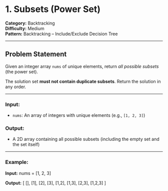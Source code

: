 # 1. Subsets (Power Set)

**Category:** Backtracking  
**Difficulty:** Medium  
**Pattern:** Backtracking – Include/Exclude Decision Tree

---

## Problem Statement

Given an integer array `nums` of unique elements, return _all possible subsets_ (the power set).

The solution set **must not contain duplicate subsets**. Return the solution in any order.

---

### Input:

-   `nums`: An array of integers with unique elements (e.g., `[1, 2, 3]`)

### Output:

-   A 2D array containing all possible subsets (including the empty set and the set itself)

---

### Example:

**Input:**
nums = [1, 2, 3]

**Output:**
[
[],
[1],
[2],
[3],
[1,2],
[1,3],
[2,3],
[1,2,3]
]
